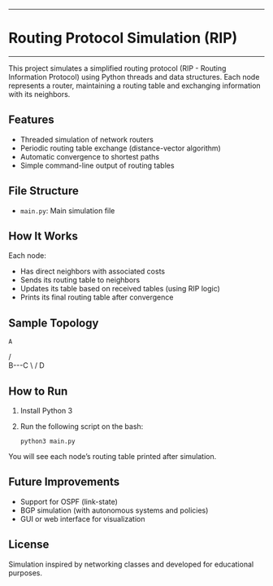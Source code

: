 ______________________________________________________________________________________________________________________________________________________________________________________________________________________
# Routing Protocol Simulation (RIP)
______________________________________________________________________________________________________________________________________________________________________________________________________________________

This project simulates a simplified routing protocol (RIP - Routing Information Protocol) using Python threads and data structures. Each node represents a router, maintaining a routing table and exchanging information with its neighbors.

## Features

- Threaded simulation of network routers
- Periodic routing table exchange (distance-vector algorithm)
- Automatic convergence to shortest paths
- Simple command-line output of routing tables

## File Structure

- `main.py`: Main simulation file

## How It Works

Each node:
- Has direct neighbors with associated costs
- Sends its routing table to neighbors
- Updates its table based on received tables (using RIP logic)
- Prints its final routing table after convergence

## Sample Topology

    A
   / \
  B---C
   \ /
    D

## How to Run

1. Install Python 3
2. Run the following script on the bash:

       python3 main.py


You will see each node’s routing table printed after simulation.

## Future Improvements

- Support for OSPF (link-state)
- BGP simulation (with autonomous systems and policies)
- GUI or web interface for visualization

## License

Simulation inspired by networking classes and developed for educational purposes.



